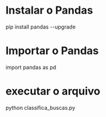# Instalar o Pandas
pip install pandas --upgrade

# Importar o Pandas
import pandas as pd

# executar o arquivo
python classifica_buscas.py

